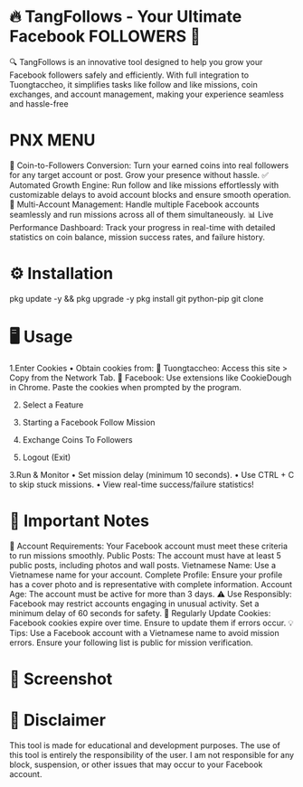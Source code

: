 # 🔥 TangFollows - Your Ultimate Facebook FOLLOWERS 🚀
🔍 TangFollows is an innovative tool designed to help you grow your Facebook followers safely and efficiently. With full integration to Tuongtaccheo, it simplifies tasks like follow and like missions, coin exchanges, and account management, making your experience seamless and hassle-free
# PNX MENU
💎 Coin-to-Followers Conversion: Turn your earned coins into real followers for any target account or post. Grow your presence without hassle.
✅ Automated Growth Engine: Run follow and like missions effortlessly with customizable delays to avoid account blocks and ensure smooth operation.
🔄 Multi-Account Management: Handle multiple Facebook accounts seamlessly and run missions across all of them simultaneously.
📊 Live Performance Dashboard: Track your progress in real-time with detailed statistics on coin balance, mission success rates, and failure history.
# ⚙️ Installation
pkg update -y && pkg upgrade -y
pkg install git python-pip
git clone 
# 🖥️ Usage
1.Enter Cookies
• Obtain cookies from:
🍪 Tuongtaccheo: Access this site > Copy from the Network Tab.
📘 Facebook: Use extensions like CookieDough in Chrome.
Paste the cookies when prompted by the program.

2. Select a Feature

1. Starting a Facebook Follow Mission
2. Exchange Coins To Followers
3. Logout (Exit)

3.Run & Monitor
• Set mission delay (minimum 10 seconds).
• Use CTRL + C to skip stuck missions.
• View real-time success/failure statistics!

# 📝 Important Notes
🛑 Account Requirements: Your Facebook account must meet these criteria to run missions smoothly.
Public Posts: The account must have at least 5 public posts, including photos and wall posts.
Vietnamese Name: Use a Vietnamese name for your account.
Complete Profile: Ensure your profile has a cover photo and is representative with complete information.
Account Age: The account must be active for more than 3 days.
⚠️ Use Responsibly: Facebook may restrict accounts engaging in unusual activity. Set a minimum delay of 60 seconds for safety.
🔄 Regularly Update Cookies: Facebook cookies expire over time. Ensure to update them if errors occur.
💡 Tips:
Use a Facebook account with a Vietnamese name to avoid mission errors.
Ensure your following list is public for mission verification.
# 📸 Screenshot

# 🚨 Disclaimer
This tool is made for educational and development purposes. The use of this tool is entirely the responsibility of the user. I am not responsible for any block, suspension, or other issues that may occur to your Facebook account.
